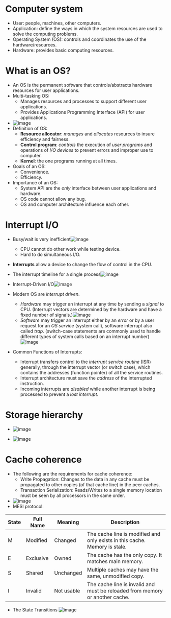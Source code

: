 # Computer system
-  User: people, machines, other computers.
-  Application: define the ways in which the system resources are used to solve the computing problems.
-  Operating System (OS): controls and coordinates the use of the hardware/resources.
-  Hardware: provides basic computing resources.
# What is an OS?
- An OS is the permanent software that controls/abstracts hardware resources for user applications.
- Multi-tasking OS:
    - Manages resources and processes to support different user applications.
    - Provides Applications Programming Interface (API) for user applications.
- ![image](https://github.com/user-attachments/assets/1ec1d32d-b2b8-4bb0-83f9-de94d4b55e42)
- Definition of OS:
    - **Resource allocator**: *manages* and *allocates* resources to insure efficiency and fairness.
    - **Control program**: *controls* the execution of *user programs* and operations of *I/O devices* to prevent errors and improper use to computer.
    - **Kernel**: the one programs running at all times.
- Goals of an OS:
    -  Convenience.
    -  Efficiency.
- Importance of an OS:
    -  System API are the *only* interface between user applications and hardware.
    -  OS code cannot allow any bug.
    -  OS and computer architecture influence each other.
# Interrupt I/O
-  Busy/wait is very inefficient![image](https://github.com/user-attachments/assets/5a9e1955-e4cf-436f-bc43-67eca63370b1)

    - CPU cannot do other work while testing device.
    - Hard to do simultaneous I/O.
-  **Interrupts** allow a device to change the flow of control in the CPU.
-  The interrupt timeline for a single process![image](https://github.com/user-attachments/assets/b3f08eca-6470-4837-88a6-fc81085964ee)
- Interrupt-Driven I/O![image](https://github.com/user-attachments/assets/853f1f10-9a57-4972-a339-7b7dd5b66c53)
- Modern OS are *interrupt driven*.
    - *Hardware* may trigger an interrupt at any time by sending a *signal* to CPU. (Interrupt vectors are determined by the hardware and have a fixed number of signals.)![image](https://github.com/user-attachments/assets/951acd4b-c7c1-42b0-98af-592eaa7f8a33)
    - *Software* may trigger an interrupt either by an *error* or by a user request for an *OS service* (system call), software interrupt also called *trap*. (switch-case statements are commonly used to handle different types of system calls based on an interrupt number)![image](https://github.com/user-attachments/assets/dcb8008c-b705-4595-846a-b722193221f1)
- Common Functions of Interrupts:
    - Interrupt transfers control to the *interrupt service routine* (ISR) generally, through the interrupt vector (or switch case), which contains the addresses (function pointer) of all the service routines.
    - Interrupt architecture must save the *address* of the interrupted instruction.
    - Incoming interrupts are *disabled* while another interrupt is being processed to prevent a *lost interrupt*.
# Storage hierarchy
- ![image](https://github.com/user-attachments/assets/e7ae2a4e-73da-47c2-98d5-afd3c5d9c561)

- ![image](https://github.com/user-attachments/assets/dc67725f-e99c-4022-a934-29397c531581)
# Cache coherence 
- The following are the requirements for cache coherence:
    -  Write Propagation:
Changes to the data in any cache must be propagated to other copies (of that cache line) in the peer caches.
    - Transaction Serialization:
Reads/Writes to a single memory location must be seen by all processors in the same order.
- ![image](https://github.com/user-attachments/assets/47857840-be4b-4de5-9f85-5405d7f5210a)
- MESI protocol:

| State | Full Name  | Meaning   | Description                                                                |
|-------|------------|-----------|----------------------------------------------------------------------------|
| M     | Modified   | Changed   | The cache line is modified and only exists in this cache. Memory is stale. |
| E     | Exclusive  | Owned     | The cache has the only copy. It matches main memory.                       |
| S     | Shared     | Unchanged | Multiple caches may have the same, unmodified copy.                       |
| I     | Invalid    | Not usable| The cache line is invalid and must be reloaded from memory or another cache.|
- The State Transitions ![image](https://github.com/user-attachments/assets/8dbe14c5-dee4-41ce-bbac-1dc8f64da4d0)







